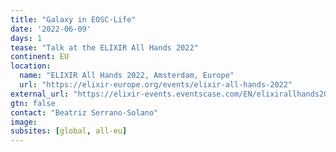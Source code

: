 ```yaml
---
title: "Galaxy in EOSC-Life"
date: '2022-06-09'
days: 1
tease: "Talk at the ELIXIR All Hands 2022"
continent: EU
location:
  name: "ELIXIR All Hands 2022, Amsterdam, Europe"
  url: "https://elixir-europe.org/events/elixir-all-hands-2022"
external_url: "https://elixir-events.eventscase.com/EN/elixirallhands2022/Agenda"
gtn: false
contact: "Beatriz Serrano-Solano"
image:
subsites: [global, all-eu]
---
```

